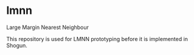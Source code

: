lmnn
====

Large Margin Nearest Neighbour

This repository is used for LMNN prototyping before it is implemented in Shogun.
